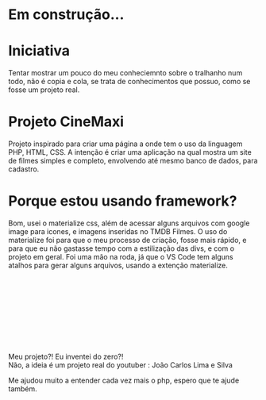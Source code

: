# Em construção...

# Iniciativa
Tentar mostrar um pouco do meu conheciemnto sobre o tralhanho num todo, não é copia e cola, se trata de conhecimentos que possuo, como se fosse um projeto real.

# Projeto CineMaxi
Projeto inspirado para criar uma página a onde tem o uso da linguagem PHP, HTML, CSS. 
A intenção é criar uma aplicação na qual mostra um site de filmes simples e completo, envolvendo até mesmo banco de dados, para cadastro.

# Porque estou usando framework?
Bom, usei o materialize css, além de acessar alguns arquivos com google image para icones, e imagens inseridas no TMDB Filmes.
O uso do materialize foi para que o meu processo de criação, fosse mais rápido, e para que eu não gastasse tempo com a estilização das divs, e com o projeto em geral.
Foi uma mão na roda, já que o VS Code tem alguns atalhos para gerar alguns arquivos, usando a extenção materialize.

\
\
\
\
\
\
\
\
\
Meu projeto?! Eu inventei do zero?!\
Não, a ideia é um projeto real do youtuber : João Carlos Lima e Silva

Me ajudou muito a entender cada vez mais o php, espero que te ajude também.
